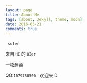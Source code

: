 ```yaml
---
layout: page
title: About Me
tags: [about, Jekyll, theme, moon]
date: 2016-03-21
comments: true
---
```

 
`soler`

来自 `HE` 的 `OIer`

一枚蒟蒻

QQ:`1079750500`
 
欢迎来 D
